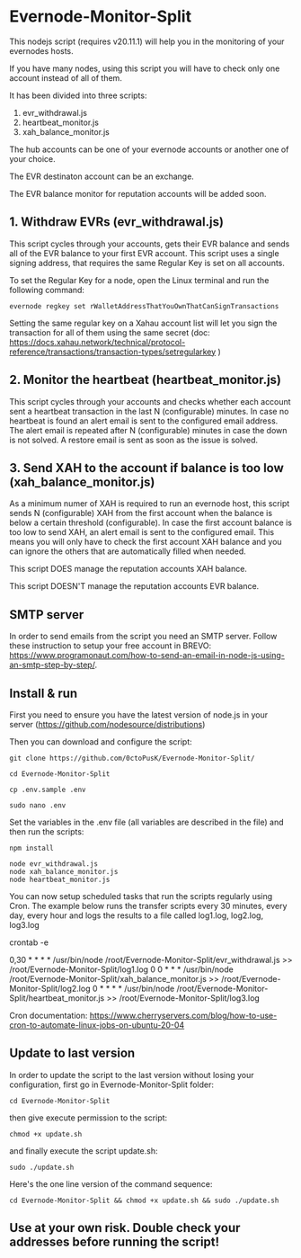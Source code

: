 # Evernode-Monitor-Split

This nodejs script (requires v20.11.1) will help you in the monitoring of your evernodes hosts. 


If you have many nodes, using this script you will have to check only one account instead of all of them.

It has been divided into three scripts:

1. evr_withdrawal.js
2. heartbeat_monitor.js
3. xah_balance_monitor.js

The hub accounts can be one of your evernode accounts or another one of your choice. 

The EVR destinaton account can be an exchange.

The EVR balance monitor for reputation accounts will be added soon.

## 1. Withdraw EVRs (evr_withdrawal.js)

This script cycles through your accounts, gets their EVR balance and sends all of the EVR balance to your first EVR account. 
This script uses a single signing address, that requires the same Regular Key is set on all accounts.
 
To set the Regular Key for a node, open the Linux terminal and run the following command: 

```
evernode regkey set rWalletAddressThatYouOwnThatCanSignTransactions
```

Setting the same regular key on a Xahau account list will let you sign the transaction for all of them using the same secret (doc: https://docs.xahau.network/technical/protocol-reference/transactions/transaction-types/setregularkey )

## 2. Monitor the heartbeat (heartbeat_monitor.js)

This script cycles through your accounts and checks whether each account sent a heartbeat transaction in the last N (configurable) minutes. In case no heartbeat is found an alert email is sent to the configured email address. The alert email is repeated after N (configurable) minutes in case the down is not solved. A restore email is sent as soon as the issue is solved.

## 3. Send XAH to the account if balance is too low (xah_balance_monitor.js)

As a minimum numer of XAH is required to run an evernode host, this script sends N (configurable) XAH from the first account when the balance is below a certain threshold (configurable). In case the first account balance is too low to send XAH, an alert email is sent to the configured email. This means you will only have to check the first account XAH balance and you can ignore the others that are automatically filled when needed.

This script DOES manage the reputation accounts XAH balance.

This script DOESN'T manage the reputation accounts EVR balance.

## SMTP server

In order to send emails from the script you need an SMTP server. Follow these instruction to setup your free account in BREVO: https://www.programonaut.com/how-to-send-an-email-in-node-js-using-an-smtp-step-by-step/. 

## Install & run

First you need to ensure you have the latest version of node.js in your server (https://github.com/nodesource/distributions)

Then you can download and configure the script:

```
git clone https://github.com/0ctoPusK/Evernode-Monitor-Split/

cd Evernode-Monitor-Split

cp .env.sample .env 

sudo nano .env
```

Set the variables in the .env file (all variables are described in the file) and then run the scripts:

```
npm install

node evr_withdrawal.js
node xah_balance_monitor.js
node heartbeat_monitor.js
```

You can now setup scheduled tasks that run the scripts regularly using Cron.
The example below runs the transfer scripts every 30 minutes, every day, every hour and logs the results to a file called log1.log, log2.log, log3.log

crontab -e

0,30 * * * * /usr/bin/node /root/Evernode-Monitor-Split/evr_withdrawal.js >> /root/Evernode-Monitor-Split/log1.log
0 0 * * * /usr/bin/node /root/Evernode-Monitor-Split/xah_balance_monitor.js >> /root/Evernode-Monitor-Split/log2.log
0 * * * * /usr/bin/node /root/Evernode-Monitor-Split/heartbeat_monitor.js >> /root/Evernode-Monitor-Split/log3.log

Cron documentation: https://www.cherryservers.com/blog/how-to-use-cron-to-automate-linux-jobs-on-ubuntu-20-04

## Update to last version

In order to update the script to the last version without losing your configuration, first go in Evernode-Monitor-Split folder:

```
cd Evernode-Monitor-Split
```

then give execute permission to the script:

```
chmod +x update.sh
```

and finally execute the script update.sh:

```
sudo ./update.sh
```

Here's the one line version of the command sequence:

```
cd Evernode-Monitor-Split && chmod +x update.sh && sudo ./update.sh
```


## Use at your own risk. Double check your addresses before running the script!
